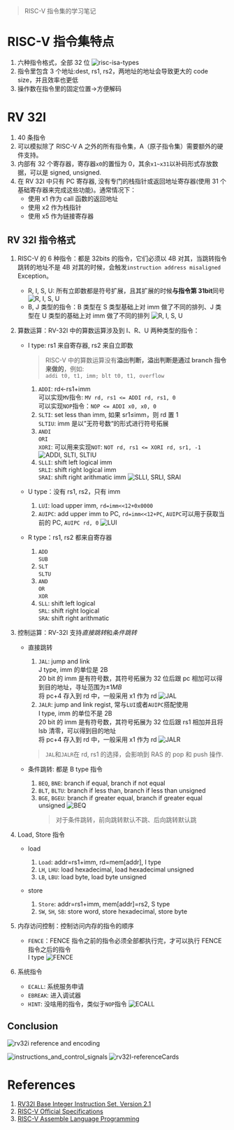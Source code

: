 > RISC-V 指令集的学习笔记

# RISC-V 指令集特点

1. 六种指令格式，全部 32 位
   ![risc-isa-types](/Users/fujie/Pictures/typora/riscv-micro-arch/riscv-isa-type.png)
2. 指令里包含 3 个地址:dest, rs1, rs2，两地址的地址会导致更大的 code size，并且效率也更低
3. 操作数在指令里的固定位置->方便解码

# RV 32I

1. 40 条指令
2. 可以模拟除了 RISC-V A 之外的所有指令集，A（原子指令集）需要额外的硬件支持。
3. 内部有 32 个寄存器，寄存器`x0`的置恒为 0，其余`x1~x31`以补码形式存放数据，可以是 signed, unsigned.
4. 在 RV 32I 中只有 PC 寄存器, 没有专门的栈指针或返回地址寄存器(使用 31 个基础寄存器来完成这些功能)。通常情况下：
   - 使用 x1 作为 call 函数的返回地址
   - 使用 x2 作为栈指针
   - 使用 x5 作为链接寄存器

## RV 32I 指令格式

1. RISC-V 的 6 种指令：都是 32bits 的指令，它们必须以 4B 对其，当跳转指令跳转的地址不是 4B 对其的时候，会触发`instruction address misaligned` Exception。
   - R, I, S, U: 所有立即数都是符号扩展，且其扩展的时候**与指令第 31bit**同号
     ![R, I, S, U](/Users/fujie/Pictures/typora/riscv-micro-arch/isa-RISU.jpg)
   - B, J 类型的指令：B 类型在 S 类型基础上对 imm 做了不同的排列、J 类型在 U 类型的基础上对 imm 做了不同的排列
     ![R, I, S, U](/Users/fujie/Pictures/typora/riscv-micro-arch/isa-BJ.jpg)
2. 算数运算：RV-32I 中的算数运算涉及到 I、R、U 两种类型的指令：

   - I type: rs1 来自寄存器, rs2 来自立即数

     > RISC-V 中的算数运算没有**溢出判断，溢出判断是通过 branch 指令来做的**，例如:  
     > `addi t0, t1, imm; blt t0, t1, overflow`

     1. `ADDI`: rd<-rs1+imm  
        可以实现`MV`指令: `MV rd, rs1 <= ADDI rd, rs1, 0`  
        可以实现`NOP`指令：`NOP <= ADDI x0, x0, 0`
     2. `SLTI`: set less than imm, 如果 sr1$\leq$imm，则 rd 置 1  
        `SLTIU`: imm 是以”无符号数“的形式进行符号拓展
     3. `ANDI`  
        `ORI`  
        `XORI`: 可以用来实现`NOT`: `NOT rd, rs1 <= XORI rd, sr1, -1`
        ![ADDI, SLTI, SLTIU](/Users/fujie/Pictures/typora/riscv-micro-arch/addi.jpg)
     4. `SLLI`: shift left logical imm  
        `SRLI`: shift right logical imm  
        `SRAI`: shift right arithmatic imm
        ![SLLI, SRLI, SRAI](/Users/fujie/Pictures/typora/riscv-micro-arch/slli.jpg)

   - U type：没有 rs1, rs2，只有 imm
     1. `LUI`: load upper imm, `rd=imm<<12+0x0000`
     2. `AUIPC`: add upper imm to PC, `rd=imm<<12+PC`, `AUIPC`可以用于获取当前的 PC, `AUIPC rd, 0`
        ![LUI](/Users/fujie/Pictures/typora/riscv-micro-arch/lui.jpg)
   - R type：rs1, rs2 都来自寄存器
     1. `ADD`  
        `SUB`
     2. `SLT`  
        `SLTU`
     3. `AND`  
        `OR`  
        `XOR`
     4. `SLL`: shift left logical  
        `SRL`: shift right logical  
        `SRA`: shift right arithmatic

3. 控制运算：RV-32I 支持*直接跳转*和*条件跳转*

   - 直接跳转

     1. `JAL`: jump and link  
        J type, imm 的单位是 2B  
        20 bit 的 imm 是有符号数，其符号拓展为 32 位后跟 pc 相加可以得到目的地址，寻址范围为$\pm1MB$  
        将 pc+4 存入到 rd 中，一般采用 x1 作为 rd
        ![JAL](/Users/fujie/Pictures/typora/riscv-micro-arch/jal.jpg)
     2. `JALR`: jump and link regist, 常与`LUI`或者`AUIPC`搭配使用  
        I type, imm 的单位不是 2B  
        20 bit 的 imm 是有符号数，其符号拓展为 32 位后跟 rs1 相加并且将 lsb 清零，可以得到目的地址  
        将 pc+4 存入到 rd 中，一般采用 x1 作为 rd
        ![JALR](/Users/fujie/Pictures/typora/riscv-micro-arch/jalr.jpg)

     > `JAL`和`JALR`在 rd, rs1 的选择，会影响到 RAS 的 pop 和 push 操作.

   - 条件跳转: 都是 B type 指令

     1. `BEQ`, `BNE`: branch if equal, branch if not equal
     2. `BLT`, `BLTU`: branch if less than, branch if less than unsigned
     3. `BGE`, `BGEU`: branch if greater equal, branch if greater equal unsigned
        ![BEQ](/Users/fujie/Pictures/typora/riscv-micro-arch/beq.jpg)
        > 对于条件跳转，前向跳转默认不跳、后向跳转默认跳

4. Load, Store 指令

   - load

     1. `Load`: addr=rs1+imm, rd=mem[addr], I type
     2. `LH`, `LHU`: load hexadecimal, load hexadecimal unsigned
     3. `LB`, `LBU`: load byte, load byte unsigned

   - store
     1. `Store`: addr=rs1+imm, mem[addr]=rs2, S type
     2. `SW`, `SH`, `SB`: store word, store hexadecimal, store byte

5. 内存访问控制：控制访问内存的指令的顺序
   - `FENCE`：FENCE 指令之前的指令必须全部都执行完，才可以执行 FENCE 指令之后的指令  
     I type
     ![FENCE](/Users/fujie/Pictures/typora/riscv-micro-arch/fence.jpg)
6. 系统指令
   - `ECALL`: 系统服务申请
   - `EBREAK`: 进入调试器
   - `HINT`: 没啥用的指令，类似于`NOP`指令
     ![ECALL](/Users/fujie/Pictures/typora/riscv-micro-arch/ecall.jpg)

## Conclusion

![rv32i reference and encoding](/Users/fujie/Pictures/typora/riscv-micro-arch/rv32-isa-reference-and-encoding.jpg)

![instructions_and_control_signals](/Users/fujie/Pictures/typora/riscv-micro-arch/instructions_and_control_signals.png)
![rv32I-referenceCards](rv32I-referenceCards.jpg)

# References

1. [RV32I Base Integer Instruction Set, Version 2.1](https://five-embeddev.com/riscv-isa-manual/latest/rv32.html#)
2. [RISC-V Official Specifications](https://riscv.org/technical/specifications/)
3. [RISC-V Assemble Language Programming](https://github.com/johnwinans/rvalp)
